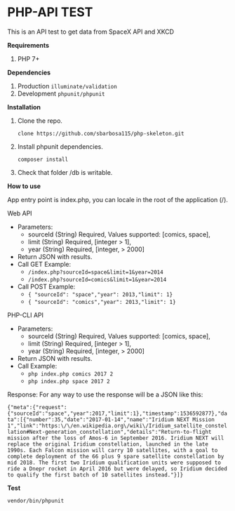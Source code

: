 # PHP-API TEST
This is an API test to get data from SpaceX API and XKCD

**Requirements**
1. PHP 7+

**Dependencies**
1. Production
    ```illuminate/validation```
2. Development
    ```phpunit/phpunit```

**Installation**

1. Clone the repo. 

    ```clone https://github.com/sbarbosa115/php-skeleton.git``` 

2. Install phpunit dependencies.

    ```composer install```

3. Check that folder /db is writable. 

**How to use**

App entry point is index.php, you can locale in the root of the application (/). 

Web API
 * Parameters: 
    * sourceId (String) Required, Values supported: [comics, space], 
    * limit (String) Required, [integer > 1], 
    * year (String) Required, [integer, > 2000]
 * Return JSON with results.
 * Call GET Example: 
    * ```/index.php?sourceId=space&limit=1&year=2014```
    * ```/index.php?sourceId=comics&limit=1&year=2014```
 * Call POST Example:
    * ```{ "sourceId": "space","year": 2013,"limit": 1} ```
    * ```{ "sourceId": "comics","year": 2013,"limit": 1} ```
    
PHP-CLI API
 * Parameters: 
     * sourceId (String) Required, Values supported: [comics, space], 
     * limit (String) Required, [integer > 1], 
     * year (String) Required, [integer, > 2000]
 * Return JSON with results.
 * Call Example: 
    * ```php index.php comics 2017 2```
    * ```php index.php space 2017 2```
    
    
Response:
For any way to use the response will be a JSON like this:

```{"meta":{"request":{"sourceId":"space","year":2017,"limit":1},"timestamp":1536592877},"data":[{"number":35,"date":"2017-01-14","name":"Iridium NEXT Mission 1","link":"https:\/\/en.wikipedia.org\/wiki\/Iridium_satellite_constellation#Next-generation_constellation","details":"Return-to-flight mission after the loss of Amos-6 in September 2016. Iridium NEXT will replace the original Iridium constellation, launched in the late 1990s. Each Falcon mission will carry 10 satellites, with a goal to complete deployment of the 66 plus 9 spare satellite constellation by mid 2018. The first two Iridium qualification units were supposed to ride a Dnepr rocket in April 2016 but were delayed, so Iridium decided to qualify the first batch of 10 satellites instead."}]}```


**Test**

```vendor/bin/phpunit```

